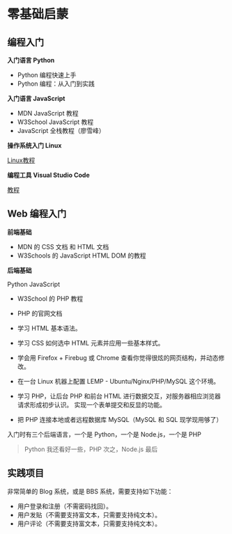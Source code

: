 # 零基础启蒙

## 编程入门

**入门语言 Python**

- Python 编程快速上手
- Python 编程：从入门到实践

**入门语言 JavaScript**

- MDN JavaScript 教程
- W3School JavaScript 教程
- JavaScript 全栈教程（廖雪峰）

**操作系统入门 Linux**

[Linux教程](https://www.w3cschool.cn/linux/)

**编程工具 Visual Studio Code**

[教程](https://legacy.gitbook.com/book/jeasonstudio/vscode-cn-doc/details)

## Web 编程入门

**前端基础**

- MDN 的 CSS 文档 和 HTML 文档
- W3Schools 的 JavaScript HTML DOM 的教程

**后端基础**

Python JavaScript

- W3School 的 PHP 教程
- PHP 的官网文档


- 学习 HTML 基本语法。
- 学习 CSS 如何选中 HTML 元素并应用一些基本样式。
- 学会用 Firefox + Firebug 或 Chrome 查看你觉得很炫的网页结构，并动态修改。
- 在一台 Linux 机器上配置 LEMP - Ubuntu/Nginx/PHP/MySQL 这个环境。
- 学习 PHP，让后台 PHP 和前台 HTML 进行数据交互，对服务器相应浏览器请求形成初步认识。
  实现一个表单提交和反显的功能。
- 把 PHP 连接本地或者远程数据库 MySQL（MySQL 和 SQL 现学现用够了）

入门时有三个后端语言，一个是 Python，一个是 Node.js，一个是 PHP
> Python 我还看好一些，PHP 次之，Node.js 最后


## 实践项目

非常简单的 Blog 系统，或是 BBS 系统，需要支持如下功能：

- 用户登录和注册（不需密码找回）。
- 用户发贴（不需要支持富文本，只需要支持纯文本）。
- 用户评论（不需要支持富文本，只需要支持纯文本）。
